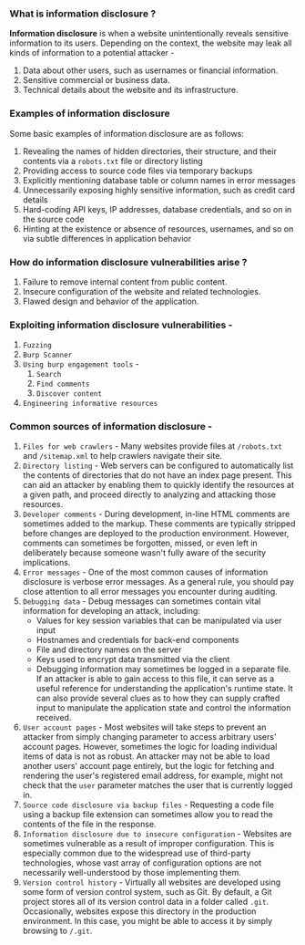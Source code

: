 ### What is information disclosure ?

**Information disclosure** is when a website unintentionally reveals sensitive information to its users. Depending on the context, the website may leak all kinds of information to a potential attacker - 

1. Data about other users, such as usernames or financial information.
2. Sensitive commercial or business data.
3. Technical details about the website and its infrastructure.

### Examples of information disclosure

Some basic examples of information disclosure are as follows:

1.  Revealing the names of hidden directories, their structure, and their contents via a `robots.txt` file or directory listing
2.   Providing access to source code files via temporary backups
3.  Explicitly mentioning database table or column names in error messages
4.  Unnecessarily exposing highly sensitive information, such as credit card details
5.  Hard-coding API keys, IP addresses, database credentials, and so on in the source code
6.  Hinting at the existence or absence of resources, usernames, and so on via subtle differences in application behavior

### How do information disclosure vulnerabilities arise ? 

1. Failure to remove internal content from public content.
2. Insecure configuration of the website and related technologies.
3. Flawed design and behavior of the application.

### Exploiting information disclosure vulnerabilities - 

1. `Fuzzing`
2. `Burp Scanner`
3. `Using burp engagement tools` - 
	1. `Search`
	2. `Find comments`
	3. `Discover content`
4. `Engineering informative resources`

### Common sources of information disclosure - 

1. `Files for web crawlers` - Many websites provide files at `/robots.txt` and `/sitemap.xml` to help crawlers navigate their site.
2. `Directory listing` - Web servers can be configured to automatically list the contents of directories that do not have an index page present. This can aid an attacker by enabling them to quickly identify the resources at a given path, and proceed directly to analyzing and attacking those resources.
3. `Developer comments` - During development, in-line HTML comments are sometimes added to the markup. These comments are typically stripped before changes are deployed to the production environment. However, comments can sometimes be forgotten, missed, or even left in deliberately because someone wasn't fully aware of the security implications.
4. `Error messages` - One of the most common causes of information disclosure is verbose error messages. As a general rule, you should pay close attention to all error messages you encounter during auditing.
5. `Debugging data` - Debug messages can sometimes contain vital information for developing an attack, including:
	-   Values for key session variables that can be manipulated via user input
	-   Hostnames and credentials for back-end components
	-   File and directory names on the server
	-   Keys used to encrypt data transmitted via the client
	- Debugging information may sometimes be logged in a separate file. If an attacker is able to gain access to this file, it can serve as a useful reference for understanding the application's runtime state. It can also provide several clues as to how they can supply crafted input to manipulate the application state and control the information received.
6. `User account pages` - Most websites will take steps to prevent an attacker from simply changing parameter to access arbitrary users' account pages. However, sometimes the logic for loading individual items of data is not as robust. An attacker may not be able to load another users' account page entirely, but the logic for fetching and rendering the user's registered email address, for example, might not check that the `user` parameter matches the user that is currently logged in.
7. `Source code disclosure via backup files` - Requesting a code file using a backup file extension can sometimes allow you to read the contents of the file in the response.
8. `Information disclosure due to insecure configuration` - Websites are sometimes vulnerable as a result of improper configuration. This is especially common due to the widespread use of third-party technologies, whose vast array of configuration options are not necessarily well-understood by those implementing them.
9. `Version control history` - Virtually all websites are developed using some form of version control system, such as Git. By default, a Git project stores all of its version control data in a folder called `.git`. Occasionally, websites expose this directory in the production environment. In this case, you might be able to access it by simply browsing to `/.git`.

